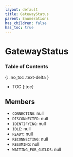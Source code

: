 ```yaml
---
layout: default
title: GatewayStatus
parent: Enumerations
has_children: false
has_toc: true
---
```


# GatewayStatus
### Table of Contents
{: .no_toc .text-delta }

- TOC
{:toc}
## Members
- `CONNECTING`: null
- `DISCONNECTED`: null
- `IDENTIFYING`: null
- `IDLE`: null
- `READY`: null
- `RECONNECTING`: null
- `RESUMING`: null
- `WAITING_FOR_GUILDS`: null
